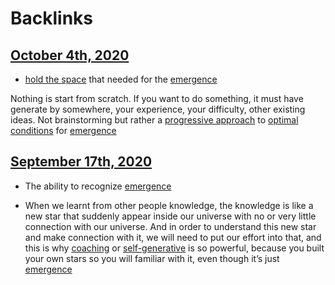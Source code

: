 
# Backlinks
## [October 4th, 2020](<October 4th, 2020.md>)
- [hold the space](<hold the space.md>) that needed for the [emergence](<emergence.md>)

Nothing is start from scratch. If you want to do something, it must have generate by somewhere, your experience, your difficulty, other existing ideas. Not brainstorming but rather a [progressive approach](<progressive approach.md>) to [optimal conditions](<optimal conditions.md>) for [emergence](<emergence.md>)

## [September 17th, 2020](<September 17th, 2020.md>)
- The ability to recognize [emergence](<emergence.md>)

- When we learnt from other people knowledge, the knowledge is like a new star that suddenly appear inside our universe with no or very little connection with our universe. And in order to understand this new star and make connection with it, we will need to put our effort into that, and this is why [coaching](<coaching.md>) or [self-generative](<self-generative.md>) is so powerful, because you built your own stars so you will familiar with it, even though it’s just [emergence](<emergence.md>)

